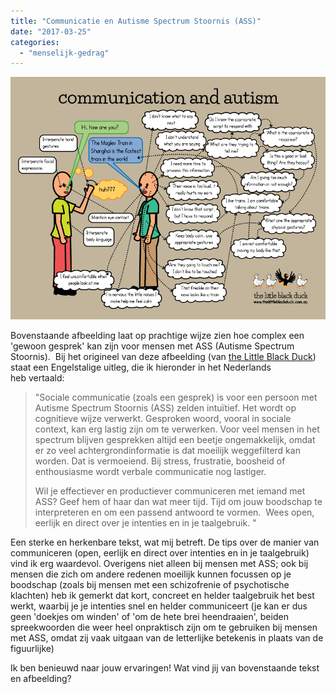 ```yaml
---
title: "Communicatie en Autisme Spectrum Stoornis (ASS)"
date: "2017-03-25"
categories: 
  - "menselijk-gedrag"
---
```


![](images/communicatie-autisme.png)

Bovenstaande afbeelding laat op prachtige wijze zien hoe complex een 'gewoon gesprek' kan zijn voor mensen met ASS (Autisme Spectrum Stoornis).  Bij het origineel van deze afbeelding (van [the Little Black Duck](https://www.thelittleblackduck.com.au/product/autism-and-communication/)) staat een Engelstalige uitleg, die ik hieronder in het Nederlands heb vertaald:

> "Sociale communicatie (zoals een gesprek) is voor een persoon met Autisme Spectrum Stoornis (ASS) zelden intuïtief. Het wordt op cognitieve wijze verwerkt. Gesproken woord, vooral in sociale context, kan erg lastig zijn om te verwerken. Voor veel mensen in het spectrum blijven gesprekken altijd een beetje ongemakkelijk, omdat er zo veel achtergrondinformatie is dat moeilijk weggefilterd kan worden. Dat is vermoeiend. Bij stress, frustratie, boosheid of enthousiasme wordt verbale communicatie nog lastiger.
> 
> Wil je effectiever en productiever communiceren met iemand met ASS? Geef hem of haar dan wat meer tijd. Tijd om jouw boodschap te interpreteren en om een passend antwoord te vormen.  Wees open, eerlijk en direct over je intenties en in je taalgebruik. "

Een sterke en herkenbare tekst, wat mij betreft. De tips over de manier van communiceren (open, eerlijk en direct over intenties en in je taalgebruik) vind ik erg waardevol. Overigens niet alleen bij mensen met ASS; ook bij mensen die zich om andere redenen moeilijk kunnen focussen op je boodschap (zoals bij mensen met een schizofrenie of psychotische klachten) heb ik gemerkt dat kort, concreet en helder taalgebruik het best werkt, waarbij je je intenties snel en helder communiceert (je kan er dus geen 'doekjes om winden' of 'om de hete brei heendraaien', beiden spreekwoorden die weer heel onpraktisch zijn om te gebruiken bij mensen met ASS, omdat zij vaak uitgaan van de letterlijke betekenis in plaats van de figuurlijke)

Ik ben benieuwd naar jouw ervaringen! Wat vind jij van bovenstaande tekst en afbeelding?

